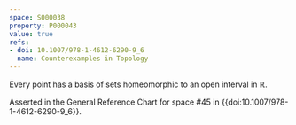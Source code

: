 ```yaml
---
space: S000038
property: P000043
value: true
refs:
- doi: 10.1007/978-1-4612-6290-9_6
  name: Counterexamples in Topology
---
```


Every point has a basis of sets homeomorphic to an open interval in $\mathbb{R}$.

Asserted in the General Reference Chart for space #45 in
{{doi:10.1007/978-1-4612-6290-9_6}}.
